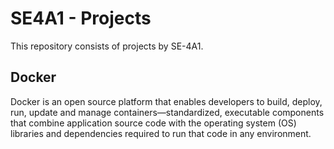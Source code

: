 # SE4A1 - Projects
This repository consists of projects by SE-4A1.

## Docker

Docker is an open source platform that enables developers to build, deploy, run, update and manage containers—standardized, executable components that combine application source code with the operating system (OS) libraries and dependencies required to run that code in any environment.

